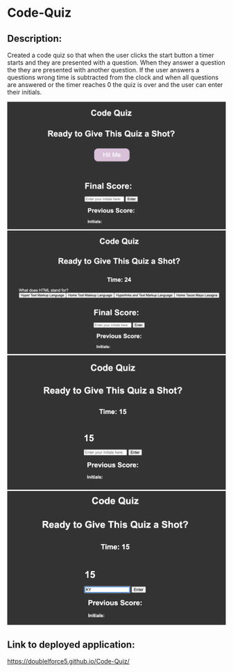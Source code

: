 # Code-Quiz

## Description: 

Created a code quiz so that when the user clicks the start button a timer starts and they are presented with a question. When they answer a question the they are presented with another question. 
If the user answers a questions wrong time is subtracted from the clock and when all questions are answered or the timer reaches 0 the quiz is over and the user can enter their initials. 

![Landing Page](assets/1.png) 
![Start Quiz](assets/2.png)
![End Quiz](assets/3.png)
![Enter Initials](assets/4.png)

## Link to deployed application:
https://doublelforce5.github.io/Code-Quiz/

